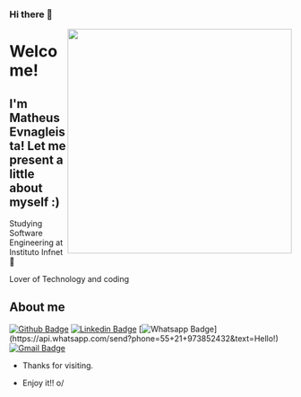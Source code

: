 ### Hi there 👋

<img align="right" width="400" height="400" src="https://i.pinimg.com/originals/d4/c2/d9/d4c2d99c8563cc5d71c93919eeb62998.jpg">
 
# Welcome!
 
## I'm Matheus Evnagleista! Let me present a little about myself :)
 
Studying Software Engineering at Instituto Infnet :robot:

Lover of Technology and coding
 
 
## About me 
[![Github Badge](https://img.shields.io/badge/-Github-000?style=flat-square&logo=Github&logoColor=white&link=https://github.com/MTevangelista)](https://github.com/MTevangelista)
[![Linkedin Badge](https://img.shields.io/badge/-LinkedIn-blue?style=flat-square&logo=Linkedin&logoColor=white&link=https://www.linkedin.com/in/matheus01/)](https://www.linkedin.com/in/matheus01/)
[![Whatsapp Badge](https://img.shields.io/badge/-Whatsapp-4CA143?style=flat-square&labelColor=4CA143&logo=whatsapp&logoColor=white&link=https://api.whatsapp.com/send?phone=55+21+973852432&text=Hello!)](https://api.whatsapp.com/send?phone=55+21+973852432&text=Hello!)
[![Gmail Badge](https://img.shields.io/badge/-Gmail-c14438?style=flat-square&logo=Gmail&logoColor=white&link=mailto:matheusevangelistadev@gmail.com)](mailto:matheusevangelistadev@gmail.com)
 
- Thanks for visiting. 
 
- Enjoy it!! o/

<!--
**MTevangelista/MTevangelista** is a ✨ _special_ ✨ repository because its `README.md` (this file) appears on your GitHub profile.

Here are some ideas to get you started:

- 🔭 I’m currently working on ...
- 🌱 I’m currently learning ...
- 👯 I’m looking to collaborate on ...
- 🤔 I’m looking for help with ...
- 💬 Ask me about ...
- 📫 How to reach me: ...
- 😄 Pronouns: ...
- ⚡ Fun fact: ...
-->
